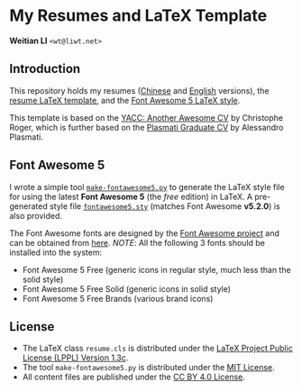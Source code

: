 My Resumes and LaTeX Template
=============================

**Weitian LI** `<wt@liwt.net>`

Introduction
------------
This repository holds my resumes ([Chinese](resume-zh.pdf) and
[English](resume-en.pdf) versions),
the [resume LaTeX template](resume.cls),
and the [Font Awesome 5 LaTeX style](fontawesome5/fontawesome5.sty).

This template is based on the
[YACC: Another Awesome CV](https://github.com/darwiin/yaac-another-awesome-cv)
by Christophe Roger, which is further based on the
[Plasmati Graduate CV](https://www.latextemplates.com/template/plasmati-graduate-cv)
by Alessandro Plasmati.

Font Awesome 5
--------------
I wrote a simple tool [`make-fontawesome5.py`](fontawesome5/make-fontawesome5.py)
to generate the LaTeX style file for using the latest **Font Awesome 5**
(the *free* edition) in LaTeX.
A pre-generated style file [`fontawesome5.sty`](fontawesome5/fontawesome5.sty)
(matches Font Awesome **v5.2.0**) is also provided.

The Font Awesome fonts are designed by the
[Font Awesome project](https://fontawesome.com/)
and can be obtained from [here](https://fontawesome.com/how-to-use/on-the-desktop).
*NOTE*: All the following 3 fonts should be installed into the system:
* Font Awesome 5 Free (generic icons in regular style, much less than the solid style)
* Font Awesome 5 Free Solid (generic icons in solid style)
* Font Awesome 5 Free Brands (various brand icons)

License
-------
* The LaTeX class `resume.cls` is distributed under the
  [LaTeX Project Public License (LPPL) Version 1.3c](https://www.latex-project.org/lppl.txt).
* The tool `make-fontawesome5.py` is distributed under the
  [MIT License](https://opensource.org/licenses/MIT).
* All content files are published under the
  [CC BY 4.0 License](https://creativecommons.org/licenses/by/4.0/).
